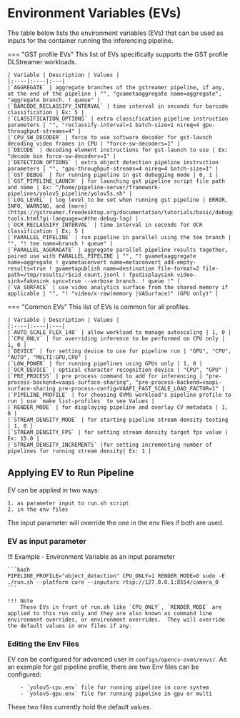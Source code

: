 # Environment Variables (EVs)
The table below lists the environment variables (EVs) that can be used as inputs for the container running the inferencing pipeline.

=== "GST profile EVs"
    This list of EVs specifically supports the GST profile DLStreamer workloads.

    | Variable | Description | Values |
    |:----|:----|:---|
    |`AGGREGATE` | aggregate branches of the gstreamer pipeline, if any, at the end of the pipeline | "", "gvametaaggregate name=aggregate", "aggregate branch. ! queue" |
    |`BARCODE_RECLASSIFY_INTERVAL` | time interval in seconds for barcode classification | Ex: 5 |
    |`CLASSIFICATION_OPTIONS` | extra classification pipeline instruction parameters | "", "reclassify-interval=1 batch-size=1 nireq=4 gpu-throughput-streams=4" |
    |`CPU_SW_DECODER` | force to use software decoder for gst-launch decoding video frames in CPU | "force-sw-decoders=1" |
    |`DECODE` | decoding element instructions for gst-launch to use | Ex: "decode bin force-sw-decoders=1" |
    |`DETECTION_OPTIONS` | extra object detection pipeline instruction parameters | "", "gpu-throughput-streams=4 nireq=4 batch-size=1" |
    |`GST_DEBUG` | for running pipeline in gst debugging mode | 0, 1 |
    |`GST_PIPELINE_LAUNCH` | for launching gst pipeline script file path and name | Ex: "/home/pipeline-server/framework-pipelines/yolov5_pipeline/yolov5s.sh" |
    |`LOG_LEVEL` | log level to be set when running gst pipeline | ERROR, INFO, WARNING, and [more](https://gstreamer.freedesktop.org/documentation/tutorials/basic/debugging-tools.html?gi-language=c#the-debug-log) |
    |`OCR_RECLASSIFY_INTERVAL` | time interval in seconds for OCR classification | Ex: 5 |
    |`PARALLEL_PIPELINE` | run pipeline in parallel using the tee branch | "", "! tee name=branch ! queue" |
    |`PARALLEL_AGGRAGATE` | aggregate parallel pipeline results together, paired use with PARALLEL_PIPELINE | "", "! gvametaaggregate name=aggregate ! gvametaconvert name=metaconvert add-empty-results=true ! gvametapublish name=destination file-format=2 file-path=/tmp/results/r$cid_count.jsonl ! fpsdisplaysink video-sink=fakesink sync=true --verbose branch. ! queue !" |
    |`VA_SURFACE` | use video analytics surface from the shared memory if applicable | "", "! "video/x-raw(memory |VASurface)" (GPU only)" |

=== "Common EVs"
    This list of EVs is common for all profiles.

    | Variable | Description | Values |
    |:----|:----|:---|
    |`AUTO_SCALE_FLEX_140` | allow workload to manage autoscaling | 1, 0 |
    |`CPU_ONLY` | for overriding inference to be performed on CPU only | 1, 0 |
    |`DEVICE` | for setting device to use for pipeline run | "GPU", "CPU", "AUTO", "MULTI:GPU,CPU" |
    |`LOW_POWER` | for running pipelines using GPUs only | 1, 0 |
    |`OCR_DEVICE` | optical character recognition device | "CPU", "GPU" |
    |`PRE_PROCESS` | pre process command to add for inferencing | "pre-process-backend=vaapi-surface-sharing", "pre-process-backend=vaapi-surface-sharing pre-process-config=VAAPI_FAST_SCALE_LOAD_FACTOR=1" |
    |`PIPELINE_PROFILE` | for choosing OVMS workload's pipeline profile to run | use `make list-profiles` to see Values |
    |`RENDER_MODE` | for displaying pipeline and overlay CV metadata | 1, 0 |
    |`STREAM_DENSITY_MODE` | for starting pipeline stream density testing | 1, 0 |
    |`STREAM_DENSITY_FPS` | for setting stream density target fps value | Ex: 15.0 |
    |`STREAM_DENSITY_INCREMENTS` |for setting incrementing number of pipelines for running stream density| Ex: 1 |

## Applying EV to Run Pipeline
EV can be applied in two ways:

    1. as parameter input to run.sh script
    2. in the env files

The input parameter will override the one in the env files if both are used.

### EV as input parameter

!!! Example - Environment Variable as an input parameter

    ```bash
    PIPELINE_PROFILE="object_detection" CPU_ONLY=1 RENDER_MODE=0 sudo -E ./run.sh --platform core --inputsrc rtsp://127.0.0.1:8554/camera_0
    ```

    !!! Note
        Those EVs in front of run.sh like `CPU_ONLY`, `RENDER_MODE` are applied to this run only and they are also known as command line environment overrides, or environment overrides.  They will override the default values in env files if any.


### Editing the Env Files
EV can be configured for advanced user in `configs/opencv-ovms/envs/`.  As an example for gst pipeline profile, there are two Env files can be configured:

        - `yolov5-cpu.env` file for running pipeline in core system
        - `yolov5-gpu.env` file for running pipeline in gpu or multi

These two files currently hold the default values.